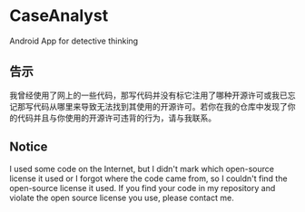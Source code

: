 # CaseAnalyst
Android App for detective thinking

## 告示
我曾经使用了网上的一些代码，那写代码并没有标它注用了哪种开源许可或我已忘记那写代码从哪里来导致无法找到其使用的开源许可。若你在我的仓库中发现了你的代码并且与你使用的开源许可违背的行为，请与我联系。

## Notice
I used some code on the Internet, but I didn't mark which open-source license it used or I forgot where the code came from, so I couldn't find the open-source license it used. If you find your code in my repository and violate the open source license you use, please contact me.
